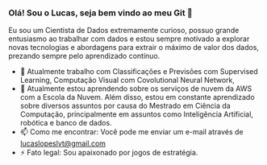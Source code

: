 ### Olá! Sou o Lucas, seja bem vindo ao meu Git 👋

Eu sou um Cientista de Dados extremamente curioso, possuo grande entusiasmo ao trabalhar com dados e estou sempre motivado a explorar novas tecnologias e abordagens para extrair o máximo de valor dos dados, prezando sempre pelo aprendizado contínuo.

- 🔭 Atualmente trabalho com Classificações e Previsões com Supervised Learning, Computação Visual com Covolutional Neural Network, 
- 🌱 Atualmente estou aprendendo sobre os serviços de nuvem da AWS com a Escola da Nuvem. Além disso, estou em constante aprendizado sobre diversos assuntos por causa do Mestrado em Ciência da Computação, principalmente em assuntos como Inteligência Artificial, robótica e banco de dados.
- 📫 Como me encontrar: Você pode me enviar um e-mail através de lucaslopeslvt@gmail.com
- ⚡ Fato legal: Sou apaixonado por jogos de estratégia.
